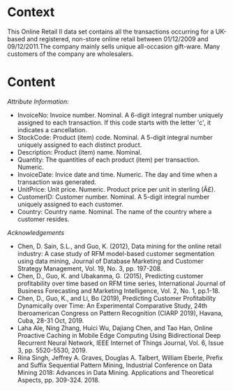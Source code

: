 # Context
This Online Retail II data set contains all the transactions occurring for a UK-based and registered, non-store online retail between 01/12/2009 and 09/12/2011.The company mainly sells unique all-occasion gift-ware. Many customers of the company are wholesalers.

# Content
*Attribute Information:*

* InvoiceNo: Invoice number. Nominal. A 6-digit integral number uniquely assigned to each transaction. If this code starts with the letter 'c', it indicates a cancellation.
* StockCode: Product (item) code. Nominal. A 5-digit integral number uniquely assigned to each distinct product.
* Description: Product (item) name. Nominal.
* Quantity: The quantities of each product (item) per transaction. Numeric.
* InvoiceDate: Invice date and time. Numeric. The day and time when a transaction was generated.
* UnitPrice: Unit price. Numeric. Product price per unit in sterling (Â£).
* CustomerID: Customer number. Nominal. A 5-digit integral number uniquely assigned to each customer.
* Country: Country name. Nominal. The name of the country where a customer resides.

*Acknowledgements*
* Chen, D. Sain, S.L., and Guo, K. (2012), Data mining for the online retail industry: A case study of RFM model-based customer segmentation using data mining, Journal of Database Marketing and Customer Strategy Management, Vol. 19, No. 3, pp. 197-208.
* Chen, D., Guo, K. and Ubakanma, G. (2015), Predicting customer profitability over time based on RFM time series, International Journal of Business Forecasting and Marketing Intelligence, Vol. 2, No. 1, pp.1-18.
* Chen, D., Guo, K., and Li, Bo (2019), Predicting Customer Profitability Dynamically over Time: An Experimental Comparative Study, 24th Iberoamerican Congress on Pattern Recognition (CIARP 2019), Havana, Cuba, 28-31 Oct, 2019.
* Laha Ale, Ning Zhang, Huici Wu, Dajiang Chen, and Tao Han, Online Proactive Caching in Mobile Edge Computing Using Bidirectional Deep Recurrent Neural Network, IEEE Internet of Things Journal, Vol. 6, Issue 3, pp. 5520-5530, 2019.
* Rina Singh, Jeffrey A. Graves, Douglas A. Talbert, William Eberle, Prefix and Suffix Sequential Pattern Mining, Industrial Conference on Data Mining 2018: Advances in Data Mining. Applications and Theoretical Aspects, pp. 309-324. 2018.

